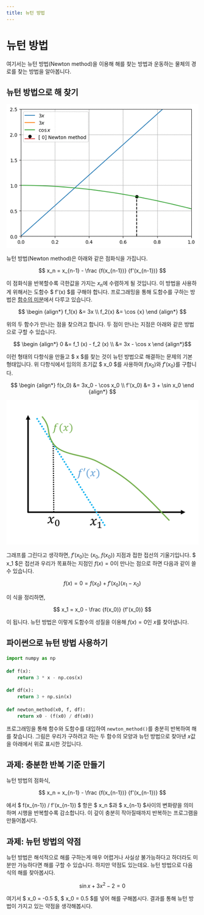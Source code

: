 ```yaml
---
title: 뉴턴 방법
---
```


# 뉴턴 방법

여기서는 뉴턴 방법(Newton method)을 이용해 해를 찾는 방법과 운동하는 물체의 경로를 찾는 방법을 알아봅니다.

## 뉴턴 방법으로 해 찾기

![코드 결과](assets/newton_method_1.gif)

뉴턴 방법(Newton method)은 아래와 같은 점화식을 가집니다.

$$ x_n = x_{n-1} - \frac {f(x_{n-1})} {f'(x_{n-1})} $$

이 점화식을 반복할수록 극한값을 가지는 $x_n$에 수렴하게 될 것입니다. 이 방법을 사용하게 위해서는 도함수 $ f'(x) $를 구해야 합니다. 프로그래밍을 통해 도함수를 구하는 방법은 [함수의 미분](/docs/analysis/function_differential/)에서 다루고 있습니다.

$$ \begin {align*} f_1(x) &= 3x \\ f_2(x) &= \cos {x} \end {align*} $$

위의 두 함수가 만나는 점을 찾으려고 합니다. 두 점이 만나는 지점은 아래와 같은 방법으로 구할 수 있습니다.

$$ \begin {align*} 0 &= f_1 (x) - f_2 (x) \\ &= 3x - \cos x \end {align*}$$

이런 형태의 다항식을 만들고 $ x $를 찾는 것이 뉴턴 방법으로 해결하는 문제의 기본 형태입니다. 위 다항식에서 임의의 초기값 $ x_0 $를 사용하여 $f(x_0)$와 $f'(x_0)$를 구합니다.

$$  \begin {align*} f(x_0) &= 3x_0 - \cos x_0 \\ f'(x_0) &= 3 + \sin x_0 \end {align*} $$

![접선을 이용한 뉴턴 방법](assets/newton_method_2.png)

그래프를 그린다고 생각하면, $f'(x_0)$는 ($x_0$, $f(x_0)$) 지점과 접한 접선의 기울기입니다. $ x_1 $은 접선과 우리가 목표하는 지점인 $f(x)=0$이 만나는 점으로 하면 다음과 같이 쓸 수 있습니다.

$$ f(x) = 0 = f(x_0) + f'(x_0)(x_1 - x_0) $$

이 식을 정리하면,

$$ x_1 = x_0 - \frac {f(x_0)} {f'(x_0)}  $$

이 됩니다. 뉴턴 방법은 이렇게 도함수의 성질을 이용해 $f(x) = 0$인 $x$를 찾아냅니다.

## 파이썬으로 뉴턴 방법 사용하기

```python
import numpy as np

def f(x):
    return 3 * x - np.cos(x)

def df(x):
    return 3 + np.sin(x)

def newton_method(x0, f, df):
    return x0 - (f(x0) / df(x0))
```

프로그래밍을 통해 함수와 도함수를 대입하여 `newton_method()`를 충분히 반복하여 해를 찾습니다. 그림은 우리가 구하려고 하는 두 함수의 모양과 뉴턴 방법으로 찾아낸 $x$값을 아래에서 위로 표시한 것입니다.

## 과제: 충분한 반복 기준 만들기

뉴턴 방법의 점화식,

$$ x_n = x_{n-1} - \frac {f(x_{n-1})} {f'(x_{n-1})} $$

에서 $ f(x_{n-1}) / f'(x_{n-1}) $ 항은 $ x_n $과 $ x_{n-1} $사이의 변화량을 의미하며 시행을 반복할수록 감소합니다. 이 갚이 충분히 작아질때까지 반복하는 프로그램을 만들어봅시다.

## 과제: 뉴턴 방법의 약점

뉴턴 방법은 해석적으로 해를 구하는게 매우 어렵거나 사실상 불가능하다고 하더라도 미분만 가능하다면 해를 구할 수 있습니다. 하지만 약점도 있는데요. 뉴턴 방법으로 다음 식의 해를 찾아봅시다.

$$ \sin x + 3x^2 - 2 = 0 $$

여기서 $ x_0 = -0.5 $, $ x_0 = 0.5 $를 넣어 해를 구해봅시다. 결과를 통해 뉴턴 방법이 가지고 있는 약점을 생각해봅시다.

